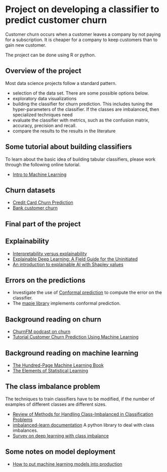 # Project on developing a classifier to predict customer churn

Customer churn occurs when a customer leaves a company
by not paying for a subscription. It is cheaper for a company
to keep customers than to gain new customer.

The project can be done using R or python.

## Overview of the project

Most data science projects follow a standard pattern.

* selection of the data set. There are some possible options below.
* exploratory data visualizations
* building the classifier for churn prediction. This includes tuning the hyper-parameters of the classifier. If the classes are imbalanced, then specialized
techniques need
* evaluate the classifier with metrics, such as the confusion matrix, accuracy, precision and recall.
* compare the results to the results in the literature

## Some tutorial about building classifiers

To learn about the basic idea of building tabular classifiers, please
work through the following online tutorial.

* [Intro to Machine Learning](https://www.kaggle.com/learn/intro-to-machine-learning)


## Churn datasets

* [Credit Card Churn Prediction](https://www.kaggle.com/datasets/anwarsan/credit-card-bank-churn)
* [Bank customer churn](https://www.kaggle.com/datasets/mathchi/churn-for-bank-customers)

##  Final part of the project

## Explainability

* [Interpretability versus explainability](https://docs.aws.amazon.com/whitepapers/latest/model-explainability-aws-ai-ml/interpretability-versus-explainability.html)
* [Explainable Deep Learning: A Field Guide for the Uninitiated](https://arxiv.org/abs/2004.14545)
* [An introduction to explainable AI with Shapley values](https://shap.readthedocs.io/en/latest/example_notebooks/overviews/An%20introduction%20to%20explainable%20AI%20with%20Shapley%20values.html)

## Errors on the predictions 

* Investigate the use of [Conformal prediction](https://en.wikipedia.org/wiki/Conformal_prediction) to compute the error on the classifier.
* The [mapie library](https://mapie.readthedocs.io/en/latest/) implements conformal prediction.



##  Background reading on churn

*  [ChurnFM podcast on churn](https://www.churn.fm/)
*  [Tutorial Customer Churn Prediction Using Machine Learning](https://medium.com/@allanouko17/customer-churn-prediction-using-machine-learning-ddf4cd7c9fd4)

##  Background reading on machine learning

* [The Hundred-Page Machine Learning Book](https://themlbook.com/)
* [The Elements of Statistical Learning](https://hastie.su.domains/ElemStatLearn/)


##  The class imbalance problem

The techniques to train classifiers have to be modified, if the number of examples of
different classes are different sizes.

*   [Review of Methods for Handling Class-Imbalanced in Classification Problems](https://arxiv.org/pdf/2211.05456)
*   [imbalanced-learn documentation](https://imbalanced-learn.org/stable/index.html) A python library to deal with class imbalances.
*   [Survey on deep learning with class imbalance](https://journalofbigdata.springeropen.com/articles/10.1186/s40537-019-0192-5)

## Some notes on model deployment

* [How to put machine learning models into production](https://stackoverflow.blog/2020/10/12/how-to-put-machine-learning-models-into-production/)
